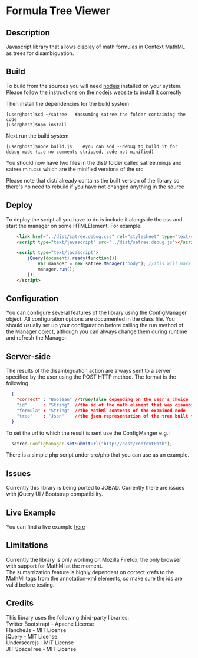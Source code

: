 Formula Tree Viewer
===================

Description
-----------
Javascript library that allows display of math formulas in Context MathML as trees for disambiguation.

Build
-----
To build from the sources you will need [nodejs](http://nodejs.org/) installed on your system. 
Please follow the instructions on the nodejs website to install it correctly

Then install the dependencies for the build system

```
[user@host]$cd ~/satree   #assuming satree the folder containing the code  
[user@host]$npm install  
```

Next run the build system

```
[user@host]$node build.js    #you can add --debug to build it for debug mode (i.e no comments stripped, code not minified)  
```

You should now have two files in the dist/ folder called satree.min.js and satree.min.css which are the minified versions
of the src

Please note that dist/ already contains the built version of the library so there's no need to rebuild if you have not changed
anything in the source

Deploy
------
To deploy the script all you have to do is include it alongside the css and start the manager on some HTMLElement. For example:


```html
	<link href="../dist/satree.debug.css" rel="stylesheet" type="text/css" />
	<script type="text/javascript" src="../dist/satree.debug.js"></script>

    <script type="text/javascript">
        jQuery(document).ready(function(){
            var manager = new satree.Manager("body"); //This will mark any mathml elements under body
            manager.run();					
        });
	</script>
```

Configuration
-------------
You can configure several features of the library using the ConfigManager object. All configuration options are documented
in the class file.
You should usually set up your configuration before calling the run method of the Manager object, although you can always
change them during runtime and refresh the Manager.

Server-side
-----------
The results of the disambiguation action are always sent to a server specified by the user using the POST HTTP method.
The format is the following

```json
  {
    "correct" : "Boolean" //true/false depending on the user's choice
    "id"      : "String"  //the id of the math element that was disambiguated
    "formula" : "String"  //the MathMl contents of the examined node
    "tree"    : "Json"    //the json representation of the tree built to represent the MathMl
  }
```

To set the url to which the result is sent use the ConfigManger e.g.:
```Javascript
  satree.ConfigManager.setSubmitUrl("http://host/contextPath");
```

There is a simple php script under src/php that you can use as an example.

Issues
------
Currently this library is being ported to JOBAD. 
Currently there are issues with jQuery UI / Bootstrap compatibility. 



Live Example
------------
You can find a live example [here](http://kwarc.flanche.net/mathViewer)

Limitations
-----------
Currently the library is only working on Mozilla Firefox, the only browser with support for MathMl at the moment.  
The sumarrization feature is highly dependent on correct xrefs to the MathMl tags from the annotation-xml elements, so make sure the ids are valid before testing.

Credits
-------
This library uses the following third-party libraries:  
Twitter Bootstrapt - Apache License  
FlancheJs 		   - MIT License  
jQuery			   - MIT License  
Underscorejs	   - MIT License  
JIT SpaceTree 	   - MIT License  
